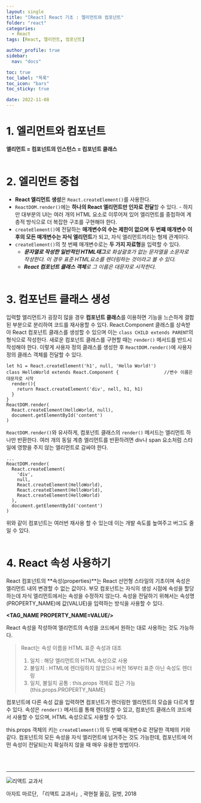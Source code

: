 ```yaml
---
layout: single
title: "[React] React 기초 : 엘리먼트와 컴포넌트"
folder: "react"
categories:
  - React
tags: [React, 엘리먼트, 컴포넌트]

author_profile: true
sidebar:
  nav: "docs"

toc: true
toc_label: "목록"
toc_icon: "bars"
toc_sticky: true

date: 2022-11-08
---
```


# 1. 엘리먼트와 컴포넌트

**엘리먼트 = 컴포넌트의 인스턴스 = 컴포넌트 클래스**
<br /><br />

# 2. 엘리먼트 중첩

- **React 엘리먼트 생성**은 `React.createElement()`를 사용한다.
- `ReactDOM.render()`에는 **하나의 React 엘리먼트만 인자로 전달**할 수 있다. - 하지만 대부분의 UI는 여러 개의 HTML 요소로 이루어져 있어 엘리먼트를 중첩하여 계층적 방식으로 더 복잡한 구조를 구현해야 한다.
- `createElement()`에 전달하는 **매개변수의 수는 제한이 없으며 두 번쨰 매개변수 이후의 모든 매개변수는 자식 엘리먼트**가 되고, 자식 엘리먼트끼리는 형제 관계이다.
- `createElement()`의 첫 번째 매개변수로는 **두 가지 자료형**을 입력할 수 있다.
  - _**문자열로 작성한 일반적인 HTML태그**로 화살괄호가 없는 문자열을 소문자로 작성한다. 이 경우 표준 HTML요소를 렌더링하는 것이라고 볼 수 있다._
  - _**React 컴포넌트 클래스 객체**로 그 이름은 대문자로 시작한다._
    <br /><br />

# 3. 컴포넌트 클래스 생성

입력할 엘리먼트가 굉장히 많을 경우 **컴포넌트 클래스**를 이용하면 기능을 느슨하게 결합된 부분으로 분리하여 코드를 재사용할 수 있다.
React.Component 클래스를 상속받아 React 컴포넌트 클래스를 생성할 수 있으며 이는 `class CHILD extends PARENT`의 형식으로 작성한다. 새로운 컴포넌트 클래스를 구현할 때는 `render()` 메서드를 반드시 작성해야 한다. 이렇게 사용자 정의 클래스를 생성한 후 `ReactDOM.render()`에 사용자 정의 클래스 객체를 전달할 수 있다.

```
let h1 = React.createElement('h1', null, 'Hello World!')
class HelloWorld extends React.Component {                 //변수 이름은 대문자로 시작
  render(){
    return React.createElement('div', nell, h1, h1)
  }
}
ReactDOM.render(
  React.createElement(HelloWorld, null),
  document.getElementById('content')
)
```

`ReactDOM.render()`와 유사하게, 컴포넌트 클래스의 `render()` 메서드는 엘리먼트 하나만 반환한다. 여러 개의 동일 계층 엘리먼트를 반환하려면 div나 span 요소처럼 스타일에 영향을 주지 않는 엘리먼트로 감싸야 한다.

```
...
ReactDOM.render(
  React.createElement(
    'div',
    null,
    React.createElement(HelloWorld),
    React.createElement(HelloWorld),
    React.createElement(HelloWorld)
  ),
  document.getElementById('content')
)
```

위와 같이 컴포넌트는 여러번 재사용 할 수 있는데 이는 개발 속도를 높여주고 버그도 줄일 수 있다.
<br /><br />

# 4. React 속성 사용하기

React 컴포넌트의 **속성(properties)**는 React 선언형 스타일의 기초이며 속성은 엘리먼트 내의 변경할 수 없는 값이다. 부모 컴포넌트는 자식의 생성 시점에 속성을 할당하는데 자식 엘리먼트에서는 속성을 수정하지 않는다. 속성을 전달하기 위해서는 속성명(PROPERTY_NAME)에 값(VALUE)을 입력하는 방식을 사용할 수 있다.

**<TAG_NAME PROPERTY_NAME=VALUE/>**

React 속성을 작성하여 엘리먼트의 속성을 코드에서 원하는 대로 사용하는 것도 가능하다.

> React는 속성 이름을 HTML 표준 속성과 대조
>
> 1. 일치 : 해당 엘리먼트의 HTML 속성으로 사용
> 2. 불일치 : HTML에 렌더링하지 않았으나 버전 16부터 표준 아닌 속성도 렌더링
> 3. 일치, 불일치 공통 : this.props 객체로 접근 가능 (this.props.PROPERTY_NAME)

컴포넌트에 다른 속성 값을 입력하면 컴포넌트가 렌더링한 엘리먼트의 모습을 다르게 할 수 있다. 속성은 `render()` 메서드를 통해 렌더링할 수 있고, 컴포넌트 클래스의 코드에서 사용할 수 있으며, HTML 속성으로도 사용할 수 있다.

this.props 객체의 키는 `createElement()`의 두 번째 매개변수로 전달한 객체의 키와 같다.
컴포넌트의 모든 속성을 자식 엘리먼트에 넘겨주는 것도 가능한데, 컴포넌트에 어떤 속성이 전달되는지 확실하지 않을 때 매우 유용한 방법이다.

<br /><br />

---

![리액트 교과서](https://shopping-phinf.pstatic.net/main_3243613/32436139938.20220527055911.jpg?type=w300)

아자트 마르단, 「리액트 교과서」, 곽현철 옮김, 길벗, 2018
